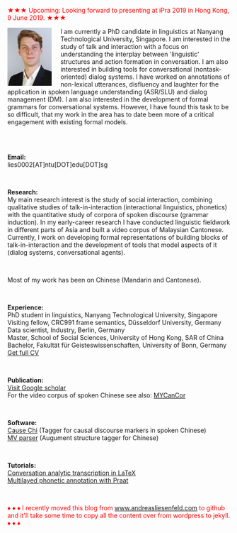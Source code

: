 <font color="red">&#9733;&#9733;&#9733; Upcoming: Looking forward to presenting at iPra 2019 in Hong Kong, 9 June 2019. &#9733;&#9733;&#9733;</font><br />

<p><img src="pic.jpg" alt="Picture" style="float:left;border:2;margin-right: 20px;">

I am currently a PhD candidate in linguistics at Nanyang Technological University, Singapore. I am interested in the study of talk and interaction with a focus on understanding the interplay between 'linguistic' structures and action formation in conversation. I am also interested in building tools for conversational (nontask-oriented) dialog systems. I have worked on annotations of non-lexical utterances, disfluency and laughter for the application in spoken language understanding (ASR/SLU) and dialog management (DM). I am also interested in the development of formal grammars for conversational systems. However, I have found this task to be so difficult, that my work in the area has to date been more of a critical engagement with existing formal models. <br />

<br />
<br />

<b>Email:</b> <br> 
lies0002[AT]ntu[DOT]edu[DOT]sg<br>

<br />

<b>Research:</b> <br>
My main research interest is the study of social interaction, combining qualitative studies of talk-in-interaction (interactional linguistics, phonetics) with the quantitative study of corpora of spoken discourse (grammar induction). In my early-career research I have conducted linguistic fieldwork in different parts of Asia and built a video corpus of Malaysian Cantonese. Currently, I work on developing formal representations of building blocks of talk-in-interaction and the development of tools that model aspects of it (dialog systems, conversational agents).<br />

<br />

Most of my work has been on Chinese (Mandarin and Cantonese).<br />

<br />

<b>Experience:</b> <br>
PhD student in linguistics, Nanyang Technological University, Singapore<br>
Visiting fellow, CRC991 frame semantics, Düsseldorf University, Germany<br>
Data scientist, Industry, Berlin, Germany<br>
Master, School of Social Sciences, University of Hong Kong, SAR of China<br>
Bachelor, Fakultät für Geisteswissenschaften, University of Bonn, Germany<br />
<a href="mailto:lies0002[AT]ntu[DOT]edu[DOT]sg">Get full CV</a><br>

<br />

<b>Publication:</b> <br />
<a href="https://scholar.google.com/citations?user=pMjOZNsAAAAJ">Visit Google scholar</a><br />
For the video corpus of spoken Chinese see also: <a href="https://liesenf.github.io/mycancor">MYCanCor</a><br />

<br />

<b>Software:</b><br>
<a href="https://liesenf.github.io/toolstutorials">Cause Chi</a> (Tagger for causal discourse markers in spoken Chinese)<br>
<a href="https://liesenf.github.io/toolstutorials">MV parser</a> (Augument structure tagger for Chinese) <br>

<br />

<b>Tutorials:</b><br>
<a href="https://liesenf.github.io/toolstutorials">Conversation analytic transcription in LaTeX</a><br>
<a href="https://liesenf.github.io/toolstutorials">Multilayed phonetic annotation with Praat</a><br>

<br />

<font color="red">&#9830; &#9830; &#9830; I recently moved this blog from www.andreasliesenfeld.com to github and it'll take some time to copy all the content over from wordpress to jekyll. &#9830; &#9830; &#9830;</font><br />

<br />
